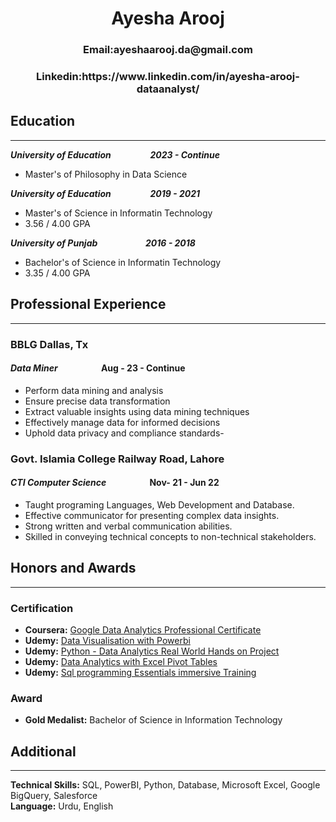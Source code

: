 <H1 style="text-align: center;">Ayesha Arooj</H1>

<H3 style="text-align: center;">Email:ayeshaarooj.da@gmail.com</H3>

<H3 style="text-align: center;">Linkedin:<a>https://www.linkedin.com/in/ayesha-arooj-dataanalyst/</a></H3>

## Education
-------------------------------------------------------------------------------------------------------------------------------

<h4 style="font-style: italic; flex: 1;text-align: left; margin: 0;">University of Education &emsp;&emsp;&emsp;&emsp; 2023 - Continue</h4>

- Master's of Philosophy in Data Science

<h4 style="font-style: italic; flex: 1;text-align: left; margin: 0;">University of Education &emsp;&emsp;&emsp;&emsp; 2019 - 2021</h4>

- Master's of Science in Informatin Technology
- 3.56 / 4.00 GPA

<h4 style="font-style: italic; flex: 1;text-align: left; margin: 0;">University of Punjab &emsp;&emsp;&emsp;&emsp;&emsp; 2016 - 2018</h4>

- Bachelor's of Science in Informatin Technology
- 3.35 / 4.00 GPA

## Professional Experience
-------------------------------------

### BBLG Dallas, Tx

#### *Data Miner* &emsp; &emsp; &emsp;&emsp;  Aug - 23 - Continue

- Perform data mining and analysis
- Ensure precise data transformation
- Extract valuable insights using data mining techniques
- Effectively manage data for informed decisions
- Uphold data privacy and compliance standards- 

### Govt. Islamia College Railway Road, Lahore

#### *CTI Computer Science* &emsp; &emsp; &emsp;&emsp;  Nov- 21 - Jun 22

- Taught programing Languages, Web Development and Database. 
- Effective communicator for presenting complex data insights.
- Strong written and verbal communication abilities.
- Skilled in conveying technical concepts to non-technical stakeholders.

## Honors and Awards
______________________________________________________________________________________________________________________________

### Certification

- **Coursera:** [Google Data Analytics Professional Certificate](https://www.coursera.org/account/accomplishments/specialization/certificate/YLCYADKEN9BZ)
- **Udemy:** [Data Visualisation with Powerbi](https://www.udemy.com/certificate/UC-ec909a3c-0acb-4175-b2ae-6b69b16f3ce8/)
- **Udemy:** [Python - Data Analytics Real World Hands on Project](https://www.udemy.com/certificate/UC-5093f4a6-a383-4f8a-89c5-c8f09f6393de/)
- **Udemy:** [Data Analytics with Excel Pivot Tables](https://www.udemy.com/certificate/UC-d3319b58-71d0-43fc-96a8-d5d34371bac7/)
- **Udemy:** [Sql programming Essentials immersive Training](https://www.udemy.com/certificate/UC-681b7ac8-e3b7-47bc-b1a4-10cf7fcfa098/)


### Award

- **Gold Medalist:** Bachelor of Science in Information Technology

## Additional
------------------------------------------------------------------------------------------------------------------------------

**Technical Skills:** SQL, PowerBI, Python, Database, Microsoft Excel, Google BigQuery, Salesforce\
**Language:** Urdu, English
